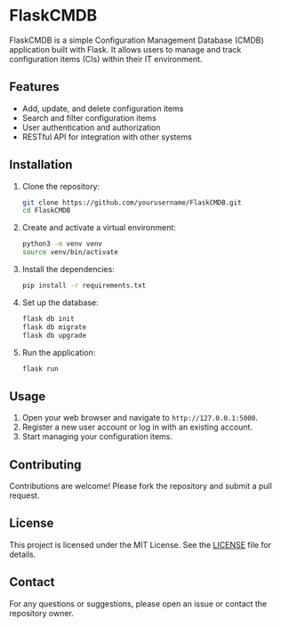 # FlaskCMDB

FlaskCMDB is a simple Configuration Management Database (CMDB) application built with Flask. It allows users to manage and track configuration items (CIs) within their IT environment.

## Features

- Add, update, and delete configuration items
- Search and filter configuration items
- User authentication and authorization
- RESTful API for integration with other systems

## Installation

1. Clone the repository:
    ```sh
    git clone https://github.com/yourusername/FlaskCMDB.git
    cd FlaskCMDB
    ```

2. Create and activate a virtual environment:
    ```sh
    python3 -m venv venv
    source venv/bin/activate
    ```

3. Install the dependencies:
    ```sh
    pip install -r requirements.txt
    ```

4. Set up the database:
    ```sh
    flask db init
    flask db migrate
    flask db upgrade
    ```

5. Run the application:
    ```sh
    flask run
    ```

## Usage

1. Open your web browser and navigate to `http://127.0.0.1:5000`.
2. Register a new user account or log in with an existing account.
3. Start managing your configuration items.



## Contributing

Contributions are welcome! Please fork the repository and submit a pull request.

## License

This project is licensed under the MIT License. See the [LICENSE](LICENSE) file for details.

## Contact

For any questions or suggestions, please open an issue or contact the repository owner.
